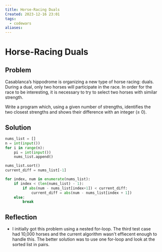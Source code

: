 ```yaml
---
title: Horse-Racing Duals
Created: 2023-12-16 23:01
tags:
  - codewars
aliases:
---
```

# Horse-Racing Duals

## Problem
Casablanca’s hippodrome is organizing a new type of horse racing: duals. During a dual, only two horses will participate in the race. In order for the race to be interesting, it is necessary to try to select two horses with similar strength.  
  
Write a program which, using a given number of strengths, identifies the two closest strengths and shows their difference with an integer (≥ 0).

## Solution
```Python
nums_list = []
n = int(input())
for i in range(n):
	pi = int(input())
	nums_list.append()

nums_list.sort()
current_diff = nums_list[-1]

for index, num in enumerate(nums_list):
	if index < (len(nums_list) - 1):
		if abs(num - nums_list[index+1]) < current_diff:
			current_diff = abs(num - nums_list[index + 1])
	else:
		break
```


## Reflection
- I initially got this problem using a nested for-loop. The third test case had 10,000 horses and the current algorithm wasn't effiecent enough to handle this. The better solution was to use one for-loop and look at the sorted list in pairs.
